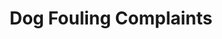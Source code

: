 ---
schema: default
title: Dog Fouling Complaints
organization: Stirling Council
notes: >-
    **This dataset details complaints received from members of the public about dog fouling.**

    **[The Dog Fouling (Scotland) Act 2003](https://www.legislation.gov.uk/asp/2003/12/contents) makes it an offence for a person in charge of a dog to fail to remove and dispose appropriately any excrement after the dog has fouled in public places. The fine amount for this offence is £80.**



resources:
  - name: Dog Fouling Complaints CSV
  - url: >-
      https://data.stirling.gov.uk/dataset/874b1a5c-bbe9-48c9-9066-2492e96349fa/resource/2a0c99be-a8e5-4eb5-bc0a-ca5b0e339e06/download/20190910-dog-fouling-notices-01.04.2018-to-31.03.2019.csv
  - format: CSV

  - name: Dog Fouling Complaints CSV
  - url: >-
      https://data.stirling.gov.uk/dataset/874b1a5c-bbe9-48c9-9066-2492e96349fa/resource/4b9dbb63-868e-4b6f-8bb6-5c27c039884d/download/20210201-dog-fouling-notices-01.04.2019-to-31.03.2020.csv
  - format: CSV

  - name: Dog Fouling Complaints CSV
  - url: >-
      https://data.stirling.gov.uk/dataset/874b1a5c-bbe9-48c9-9066-2492e96349fa/resource/a04c17fe-aeed-4293-8d60-3c14011accc6/download/20190910-dog-fouling-notices-01.04.2017-to-31.03.2018.csv
  - format: CSV

  - name: Dog Fouling Complaints CSV
  - url: >-
      https://data.stirling.gov.uk/dataset/874b1a5c-bbe9-48c9-9066-2492e96349fa/resource/99e46798-c811-4548-9e83-c7183b03dbb4/download/20210510-dog-fouling-notices-01.04.2020-to-31.03.2021-v1.0.csv
  - format: CSV
license: Open Government Licence 3.0 (United Kingdom)
category:

  - LGCS Community Safety
maintainer: Stirling Council
maintainer_email: someone@example.com
---